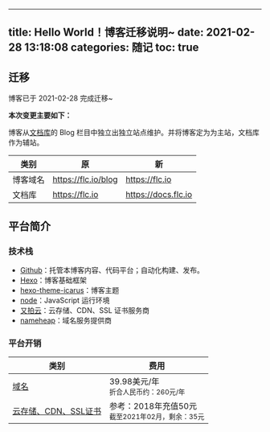 ----
title: Hello World！博客迁移说明~
date: 2021-02-28 13:18:08
categories: 随记
toc: true
----

## 迁移

博客已于 2021-02-28 完成迁移~

**本次变更主要如下：**

博客从[文档库](https://docs.flc.io)的 Blog 栏目中独立出独立站点维护。并将博客定为为主站，文档库作为辅站。

|类别|原|新|
|----|----|----|
|博客域名|https://flc.io/blog|https://flc.io|
|文档库|https://flc.io|https://docs.flc.io|

## 平台简介

### 技术栈

- [Github](https://github.com/flc1125/blog.flc.io)：托管本博客内容、代码平台；自动化构建、发布。
- [Hexo](https://hexo.io/)：博客基础框架
- [hexo-theme-icarus](https://github.com/ppoffice/hexo-theme-icarus)：博客主题
- [node](https://nodejs.org/)：JavaScript 运行环境
- [又拍云](https://www.upyun.com/)：云存储、CDN、SSL 证书服务商
- [nameheap](https://www.namecheap.com/)：域名服务提供商

### 平台开销

| 类别 |  费用 |
|---------------|------------------------|
| [域名](https://www.namecheap.com)| 39.98美元/年<br/><small>折合人民币约：260元/年</small>  |
| [云存储、CDN、SSL证书](https://www.upyun.com/) | 参考：2018年充值50元<br/><small>截至2021年02月，剩余：35元</small> |